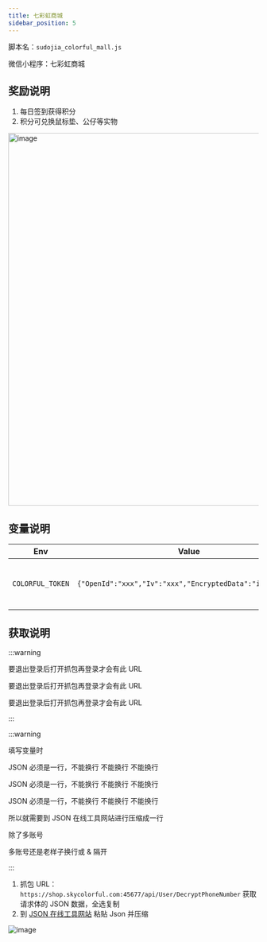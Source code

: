 ```yaml
---
title: 七彩虹商城
sidebar_position: 5
---
```


脚本名：`sudojia_colorful_mall.js`

微信小程序：七彩虹商城

## 奖励说明

1. 每日签到获得积分
2. 积分可兑换鼠标垫、公仔等实物

<img src="https://pic.rmb.bdstatic.com/bjh/240804/5ca5f1858bb266434c72e1841d9d44066799.png" alt="image" height="750"/>

## 变量说明

|       Env        |                           Value                           |         Remark          |
| :--------------: | :-------------------------------------------------------: | :---------------------: |
| `COLORFUL_TOKEN` | `{"OpenId":"xxx","Iv":"xxx","EncryptedData":"iYC3xFxxx"}` | 多账号用 `&` 或换行隔开 |

## 获取说明

:::warning

要退出登录后打开抓包再登录才会有此 URL

要退出登录后打开抓包再登录才会有此 URL

要退出登录后打开抓包再登录才会有此 URL

:::

:::warning

填写变量时

JSON 必须是一行，不能换行 不能换行 不能换行

JSON 必须是一行，不能换行 不能换行 不能换行

JSON 必须是一行，不能换行 不能换行 不能换行

所以就需要到 JSON 在线工具网站进行压缩成一行

除了多账号

多账号还是老样子换行或 & 隔开

:::

1. 抓包 URL：`https://shop.skycolorful.com:45677/api/User/DecryptPhoneNumber` 获取请求体的 JSON 数据，全选复制
2. 到 [JSON 在线工具网站](https://www.json.cn/jsonzip/) 粘贴 Json 并压缩

<img src="https://pic.rmb.bdstatic.com/bjh/240824/982d4ea0776c4c81d5b0642143107ccc7901.png" alt="image"/>
